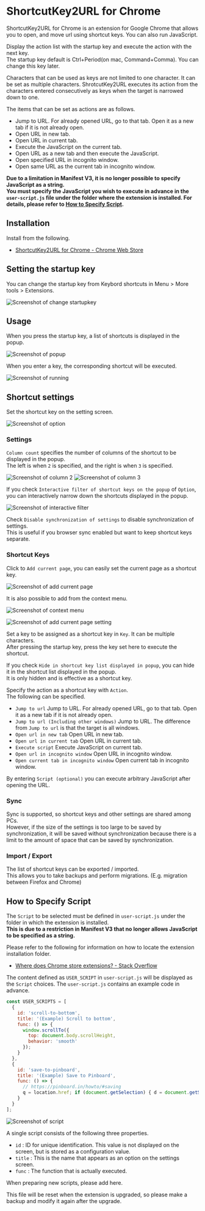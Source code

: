 # ShortcutKey2URL for Chrome

ShortcutKey2URL for Chrome is an extension for Google Chrome that allows you to open, and move url using shortcut keys. You can also run JavaScript.

Display the action list with the startup key and execute the action with the next key.  
The startup key default is Ctrl+Period(on mac, Command+Comma). You can change this key later. 

Characters that can be used as keys are not limited to one character. It can be set as multiple characters. ShrotcutKey2URL executes its action from the characters entered consecutively as keys when the target is narrowed down to one.

The items that can be set as actions are as follows.

* Jump to URL. For already opened URL, go to that tab. Open it as a new tab if it is not already open.
* Open URL in new tab.
* Open URL in current tab.
* Execute the JavaScript on the current tab.
* Open URL as a new tab and then execute the JavaScript.
* Open specified URL in incognito window.
* Open same URL as the current tab in incognito window.

**Due to a limitation in Manifest V3, it is no longer possible to specify JavaScript as a string.**  
**You must specify the JavaScript you wish to execute in advance in the `user-script.js` file under the folder where the extension is installed. For details, please refer to [How to Specify Script](#how-to-specify-script).**

## Installation

Install from the following.

* [ShortcutKey2URL for Chrome - Chrome Web Store](https://chrome.google.com/webstore/detail/shortcutkey2url-for-chrom/hfohmffbfcobmhfgpkbcjjaijmfplcdg "ShortcutKey2URL for Chrome - Chrome Web Store")

## Setting the startup key

You can change the startup key from Keybord shortcuts in Menu > More tools > Extensions.

![Screenshot of change startupkey](screenshots/change_startupkey.png)

## Usage

When you press the startup key, a list of shortcuts is displayed in the popup.

![Screenshot of popup](screenshots/popup.png)

When you enter a key, the corresponding shortcut will be executed.

![Screenshot of running](screenshots/run.gif)

## Shortcut settings

Set the shortcut key on the setting screen.

![Screenshot of option](screenshots/option.png)

### Settings

`Column count` specifies the number of columns of the shortcut to be displayed in the popup.  
The left is when `2` is specified, and the right is when `3` is specified.

![Screenshot of column 2](screenshots/column2.png) ![Screenshot of column 3](screenshots/column3.png)

If you check `Interactive filter of shortcut keys on the popup` of `Option`, you can interactively narrow down the shortcuts displayed in the popup.

![Screenshot of interactive filter](screenshots/interactive.gif)

Check `Disable synchronization of settings` to disable synchronization of settings.  
This is useful if you browser sync enabled but want to keep shortcut keys separate.

### Shortcut Keys

Click to `Add current page`, you can easily set the current page as a shortcut key.

![Screenshot of add current page](screenshots/add_current_page.png)

It is also possible to add from the context menu.

![Screenshot of context menu](screenshots/context_menu.png)

![Screenshot of add current page setting](screenshots/add_current_page_setting.png)

Set a key to be assigned as a shortcut key in `Key`. It can be multiple characters.  
After pressing the startup key, press the key set here to execute the shortcut.

If you check `Hide in shortcut key list displayed in popup`, you can hide it in the shortcut list displayed in the popup.  
It is only hidden and is effective as a shortcut key.

Specify the action as a shortcut key with `Action`.  
The following can be specified.

* `Jump to url` Jump to URL. For already opened URL, go to that tab. Open it as a new tab if it is not already open.
* `Jump to url (Including other windows)` Jump to URL. The difference from `Jump to url` is that the target is all windows.
* `Open url in new tab` Open URL in new tab.
* `Open url in current tab` Open URL in current tab.
* `Execute script` Execute JavaScript on current tab.
* `Open url in incognito window` Open URL in incognito window.
* `Open current tab in incognito window` Open current tab in incognito window.

By entering `Script (optional)` you can execute arbitrary JavaScript after opening the URL.

### Sync

Sync is supported, so shortcut keys and other settings are shared among PCs.  
However, if the size of the settings is too large to be saved by synchronization, it will be saved without synchronization because there is a limit to the amount of space that can be saved by synchronization.

### Import / Export

The list of shortcut keys can be exported / imported.  
This allows you to take backups and perform migrations. (E.g. migration between Firefox and Chrome)

## How to Specify Script

The `Script` to be selected must be defined in `user-script.js` under the folder in which the extension is installed.  
**This is due to a restriction in Manifest V3 that no longer allows JavaScript to be specified as a string.** 

Please refer to the following for information on how to locate the extension installation folder.

* [Where does Chrome store extensions? \- Stack Overflow](https://stackoverflow.com/questions/14543896/where-does-chrome-store-extensions/14544700#14544700)

The content defined as `USER_SCRIPT` in `user-script.js` will be displayed as the `Script` choices.
The `user-script.js` contains an example code in advance.

```js
const USER_SCRIPTS = [
  {
    id: 'scroll-to-bottom',
    title: '(Example) Scroll to bottom',
    func: () => {
      window.scrollTo({
        top: document.body.scrollHeight,
        behavior: 'smooth'
      });
    }
  },
  {
    id: 'save-to-pinboard',
    title: '(Example) Save to Pinboard',
    func: () => {
      // https://pinboard.in/howto/#saving
      q = location.href; if (document.getSelection) { d = document.getSelection(); } else { d = ''; }; p = document.title; void (open('https://pinboard.in/add?url=' + encodeURIComponent(q) + '&description=' + encodeURIComponent(d) + '&title=' + encodeURIComponent(p), 'Pinboard', 'toolbar=no,width=700,height=350'));
    }
  }
];
```

![Screenshot of script](screenshots/script.png)

A single script consists of the following three properties.

* `id` : ID for unique identification. This value is not displayed on the screen, but is stored as a configuration value.
* `title` : This is the name that appears as an option on the settings screen.
* `func` : The function that is actually executed.

When preparing new scripts, please add here.

This file will be reset when the extension is upgraded, so please make a backup and modify it again after the upgrade.
